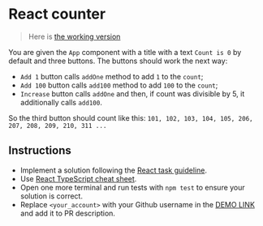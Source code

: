 # React counter

> Here is [the working version](https://mate-academy.github.io/react_counter/)

You are given the `App` component with a title with a text `Count is 0` by default and three buttons.
The buttons should work the next way:

- `Add 1` button calls `addOne` method to add `1` to the `count`;
- `Add 100` button calls `add100` method to add `100` to the `count`;
- `Increase` button calls `addOne` and then, if count was divisible by 5, it additionally calls `add100`.

So the third button should count like this:
`101, 102, 103, 104, 105, 206, 207, 208, 209, 210, 311 ...`

## Instructions
- Implement a solution following the [React task guideline](https://github.com/mate-academy/react_task-guideline#react-tasks-guideline).
- Use [React TypeScript cheat sheet](https://mate-academy.github.io/fe-program/js/extra/react-typescript).
- Open one more terminal and run tests with `npm test` to ensure your solution is correct.
- Replace `<your_account>` with your Github username in the [DEMO LINK](https://volodymir-tymtsias.github.io/react_counter/) and add it to PR description.
